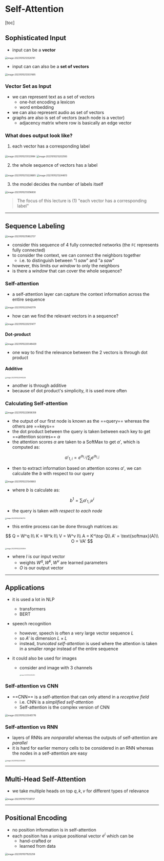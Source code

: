# Self-Attention

[toc]

## Sophisticated Input

- input can be a **vector**

<img src="images/image-20231010212526781.png" alt="image-20231010212526781" style="zoom:50%;" />

- input can can also be a **set of vectors**

<img src="images/image-20231010212537495.png" alt="image-20231010212537495" style="zoom:50%;" />

### Vector Set as Input 

- we can represent text as a set of vectors
  - one-hot encoding a lexicon
  - word embedding
- we can also represent audio as set of vectors 
- graphs are also is set of vectors (each node is a vector)
  - adjacency matrix where row is basically an edge vector

### What does output look like?

1. each vector has a corresponding label

<img src="images/image-20231010213123994.png" alt="image-20231010213123994" style="zoom: 50%;" />

<img src="images/image-20231010213202593.png" alt="image-20231010213202593" style="zoom:50%;" />

2. the whole sequence of vectors has a label

<img src="images/image-20231010213228685.png" alt="image-20231010213228685" style="zoom:50%;" />

<img src="images/image-20231010213244613.png" alt="image-20231010213244613" style="zoom:50%;" />

3. the model decides the number of labels itself

<img src="images/image-20231010213356830.png" alt="image-20231010213356830" style="zoom:50%;" />

> The focus of this lecture is (1) "each vector has a corresponding label"

---

## Sequence Labeling

<img src="images/image-20231010215902737.png" alt="image-20231010215902737" style="zoom:50%;" />

- consider this sequence of 4 fully connected networks (the `FC` represents fully connected)
- to consider the context, we can connect the neighbors together 
  - i.e. to distinguish between "I *saw*" and "a *saw*"
- however, this limits our *window* to only the neighbors
- is there a *window* that can cover the whole sequence?

### Self-attention

- a self-attention layer can capture the context information across the entire sequence

<img src="images/image-20231010220140779.png" alt="image-20231010220140779" style="zoom:50%;" />

- how can we find the relevant vectors in a sequence?

<img src="images/image-20231010220251477.png" alt="image-20231010220251477" style="zoom:50%;" />

#### Dot-product

<img src="images/image-20231010220348429.png" alt="image-20231010220348429" style="zoom:50%;" />

- one way to find the relevance between the 2 vectors is through dot product

#### Additive

<img src="images/image-20231010220440238.png" alt="image-20231010220440238" style="zoom:33%;" />

- another is through additive
- because of dot product's simplicity, it is used more often

### Calculating Self-attention

<img src="images/image-20231010220858359.png" alt="image-20231010220858359" style="zoom:50%;" />

- the output of our first node is known as the ==query== whereas the others are ==keys==
- the dot product between the query is taken between each key to get ==attention scores== $\alpha$
- the attention scores $\alpha$ are taken to a SoftMax to get $\alpha'$, which is computed as:

$$
\alpha'_{1,i} = e^{a_{1,i}} / \sum_j e^{a_{1,j}}
$$

- then to extract information based on attention scores $\alpha'$, we can calculate the $b$ with respect to our query

<img src="images/image-20231010221345683.png" alt="image-20231010221345683" style="zoom:50%;" />

- where $b$ is calculate as:

$$
b^1 = \sum_i a'_{1,i}v^i
$$

- the query is taken *with respect to each node*

<img src="images/image-20231010220140779.png" alt="image-20231010220140779" style="zoom:33%;" />

- this entire process can be done through matrices as:

$$
Q = W^q I\\
K = W^k I\\
V = W^v I\\
A = K^\top Q\\
A' = \text{softmax}(A)\\
O = VA'
$$

<img src="images/image-20231010222303004.png" alt="image-20231010222303004" style="zoom:33%;" />

- where $I$ is our input vector
  - weights $W^q,W^k,W^v$ are learned parameters 
  - $O$ is our output vector

---

## Applications

- it is used a lot in NLP

  - transformers
  - BERT

- speech recognition

  - however, speech is often a very large vector sequence $L$
  - so $A'$ is dimension $L \times L$
  - instead, *truncated self-attention* is used where the attention is taken in a smaller *range* instead of the entire sequence

- it could also be used for images

  - consider and image with 3 channels

    <img src="images/image-20231010222852160.png" alt="image-20231010222852160" style="zoom:25%;" />

### Self-attention vs CNN

- ==CNN== is a self-attention that can only attend in a *receptive field*
  - i.e. CNN is a *simplified self-attention*
  - Self-attention is the complex version of CNN

<img src="images/image-20231010223045776.png" alt="image-20231010223045776" style="zoom:50%;" />

### Self-attention vs RNN

- layers of RNNs are *nonparallel* whereas the outputs of self-attention are *parallel*
- it is hard for earlier memory cells to be considered in an RNN whereas the nodes in a self-attention are easy 

<img src="images/image-20231010223343691.png" alt="image-20231010223343691" style="zoom:33%;" />

---

## Multi-Head Self-Attention

- we take multiple heads on top $q,k,v$ for different types of relevance

<img src="images/image-20231011071729737.png" alt="image-20231011071729737" style="zoom:50%;" />

---

## Positional Encoding

- no position information is in self-attention
- each position has a unique positional vector $e^i$ which can be
  - hand-crafted or
  - learned from data

<img src="images/image-20231011071525259.png" alt="image-20231011071525259" style="zoom:50%;" />